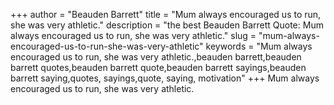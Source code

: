 +++
author = "Beauden Barrett"
title = "Mum always encouraged us to run, she was very athletic."
description = "the best Beauden Barrett Quote: Mum always encouraged us to run, she was very athletic."
slug = "mum-always-encouraged-us-to-run-she-was-very-athletic"
keywords = "Mum always encouraged us to run, she was very athletic.,beauden barrett,beauden barrett quotes,beauden barrett quote,beauden barrett sayings,beauden barrett saying,quotes, sayings,quote, saying, motivation"
+++
Mum always encouraged us to run, she was very athletic.
